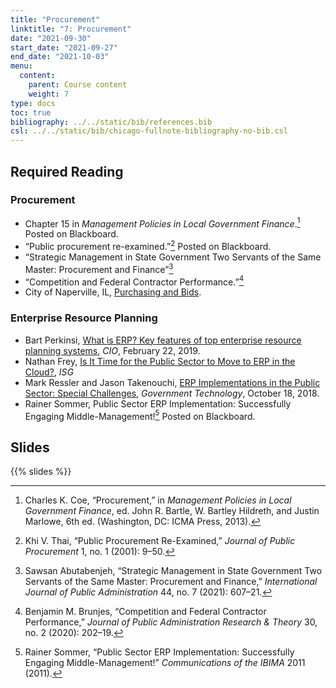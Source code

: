```yaml
---
title: "Procurement"
linktitle: "7: Procurement"
date: "2021-09-30"
start_date: "2021-09-27"
end_date: "2021-10-03"
menu:
  content:
    parent: Course content
    weight: 7
type: docs
toc: true
bibliography: ../../static/bib/references.bib
csl: ../../static/bib/chicago-fullnote-bibliography-no-bib.csl
---
```


## Required Reading

### Procurement

-   <i class="fas fa-book"></i> Chapter 15 in *Management Policies in Local Government Finance*.[^1] Posted on Blackboard.
-   <i class="far fa-file-pdf"></i> “Public procurement re-examined.”[^2] Posted on Blackboard.
-   <i class="far fa-file-pdf"></i> “Strategic Management in State Government Two Servants of the Same Master: Procurement and Finance”[^3]
-   <i class="far fa-file-pdf"></i> “Competition and Federal Contractor Performance.”[^4]
-   <i class="fas fa-external-link-alt"></i> City of Naperville, IL, [Purchasing and Bids](https://www.naperville.il.us/government/city-finances/purchasing-and-bids/).

### Enterprise Resource Planning

-   <i class="fas fa-external-link-alt"></i> Bart Perkinsi, [What is ERP? Key features of top enterprise resource planning systems](https://www.cio.com/article/2439502/what-is-erp-key-features-of-top-enterprise-resource-planning-systems.html), *CIO*, February 22, 2019.
-   <i class="fas fa-external-link-alt"></i> Nathan Frey, [Is It Time for the Public Sector to Move to ERP in the Cloud?](https://isg-one.com/articles/is-it-time-for-the-public-sector-to-move-to-erp-in-the-cloud), *ISG*
-   <i class="fas fa-external-link-alt"></i> Mark Ressler and Jason Takenouchi, [ERP Implementations in the Public Sector: Special Challenges](https://www.govtech.com/computing/ERP-Implementations-in-the-Public-Sector-Special-Challenges-Contributed.html), *Government Technology*, October 18, 2018.
-   <i class="fas fa-external-link-alt"></i> Rainer Sommer, Public Sector ERP Implementation: Successfully Engaging Middle-Management![^5] Posted on Blackboard.

## Slides

{{% slides %}}

[^1]: Charles K. Coe, “Procurement,” in *Management Policies in Local Government Finance*, ed. John R. Bartle, W. Bartley Hildreth, and Justin Marlowe, 6th ed. (Washington, DC: ICMA Press, 2013).

[^2]: Khi V. Thai, “Public Procurement Re-Examined,” *Journal of Public Procurement* 1, no. 1 (2001): 9–50.

[^3]: Sawsan Abutabenjeh, “Strategic Management in State Government Two Servants of the Same Master: Procurement and Finance,” *International Journal of Public Administration* 44, no. 7 (2021): 607–21.

[^4]: Benjamin M. Brunjes, “Competition and Federal Contractor Performance,” *Journal of Public Administration Research & Theory* 30, no. 2 (2020): 202–19.

[^5]: Rainer Sommer, “Public Sector ERP Implementation: Successfully Engaging Middle-Management!” *Communications of the IBIMA* 2011 (2011).
